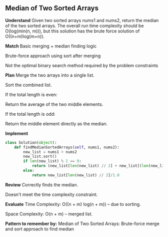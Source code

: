 ## Median of Two Sorted Arrays
**Understand**
Given two sorted arrays nums1 and nums2, return the median of the two sorted arrays. The overall run time complexity should be O(log(min(n, m))), but this solution has the brute force solution of O((n+m)log(m+n)).

**Match**
Basic merging + median finding logic

Brute-force approach using sort after merging

Not the optimal binary search method required by the problem constraints

**Plan**
Merge the two arrays into a single list.

Sort the combined list.

If the total length is even:

Return the average of the two middle elements.

If the total length is odd:

Return the middle element directly as the median.

**Implement**
```python
class Solution(object):
    def findMedianSortedArrays(self, nums1, nums2):
        new_list = nums1 + nums2
        new_list.sort()
        if len(new_list) % 2 == 0:
            return (new_list[len(new_list) // 2] + new_list[(len(new_list) // 2) - 1])/2.0
        else:
            return new_list[len(new_list) // 2]/1.0
```

**Review**
Correctly finds the median.

Doesn't meet the time complexity constraint.

**Evaluate**
Time Complexity: O((n + m) log(n + m)) – due to sorting.

Space Complexity: O(n + m) – merged list.

**Pattern to remember by:**
Median of Two Sorted Arrays: Brute-force merge and sort approach to find median